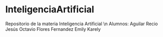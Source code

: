 # InteligenciaArtificial
Repositorio de la materia Inteligencia Artificial \n
Alumnos: 
Aguilar Recio Jesús Octavio
Flores Fernandez Emily Karely
